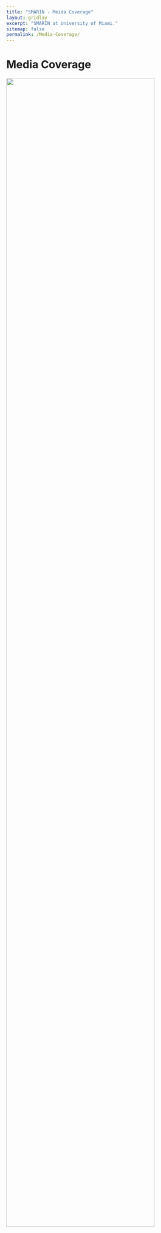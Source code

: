 ```yaml
---
title: "SMARIN - Meida Coverage"
layout: gridlay
excerpt: "SMARIN at University of Miami."
sitemap: false
permalink: /Media-Coverage/
---
```


# Media Coverage

<img src="https://SMARIN-LAB.github.io/images/pic/MediaCoverage.jpg" width="88%">
